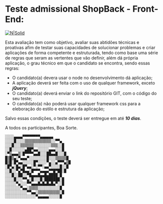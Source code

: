 # Teste admissional ShopBack - Front-End:

[![N|Solid](https://www.linx.com.br/app/uploads/2018/11/linx-impulse_maior.png)](https://www.linx.com.br/transformacao-digital/linx-impulse/)

Esta avaliação tem como objetivo, avaliar suas abtidões técnicas e proativas afim de testar suas capacidades de solucionar problemas e criar aplicações de forma competente e estruturada, tendo como base uma série de regras que seram as vertentes que vão definir, além dá própria aplicação, o grau técnico em que o candidato se encontra, sendo essas regras:
  - O candidato(a) devera usar o node no desenvolvimento dá aplicação;
  - A aplicação deverá ser feita com o uso de qualquer framework, exceto ***jQuery***;
  - O candidato(a) deverá enviar o link do repositório GIT, com o código do seu teste;
  - O candidato(a) não poderá usar qualquer framework css para a eleboração do estilo e estrutura da aplicação;
 
Salvo essas condições, o teste deverá ser entregue em até ***10 dias***.

A todos os participantes, Boa Sorte.

```
░░░░▄▄▄▄▀▀▀▀▀▀▀▀▄▄▄▄▄▄
░░░░█░░░░▒▒▒▒▒▒▒▒▒▒▒▒░░▀▀▄
░░░█░░░▒▒▒▒▒▒░░░░░░░░▒▒▒░░█
░░█░░░░░░▄██▀▄▄░░░░░▄▄▄░░░█
░▀▒▄▄▄▒░█▀▀▀▀▄▄█░░░██▄▄█░░░█
█▒█▒▄░▀▄▄▄▀░░░░░░░░█░░░▒▒▒▒▒█
█▒█░█▀▄▄░░░░░█▀░░░░▀▄░░▄▀▀▀▄▒█
░█▀▄░█▄░█▀▄▄░▀░▀▀░▄▄▀░░░░█░░█
░░█░░▀▄▀█▄▄░█▀▀▀▄▄▄▄▀▀█▀██░█
░░░█░░██░░▀█▄▄▄█▄▄█▄████░█
░░░░█░░░▀▀▄░█░░░█░███████░█
░░░░░▀▄░░░▀▀▄▄▄█▄█▄█▄█▄▀░░█
░░░░░░░▀▄▄░▒▒▒▒░░░░░░░░░░█
░░░░░░░░░░▀▀▄▄░▒▒▒▒▒▒▒▒▒▒░█
░░░░░░░░░░░░░░▀▄▄▄▄▄░░░░░█


